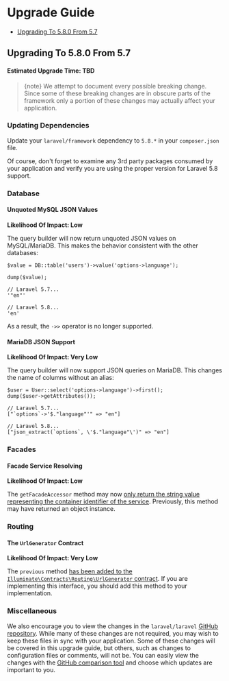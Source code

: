 # Upgrade Guide

- [Upgrading To 5.8.0 From 5.7](#upgrade-5.8.0)

<a name="upgrade-5.8.0"></a>
## Upgrading To 5.8.0 From 5.7

#### Estimated Upgrade Time: TBD

> {note} We attempt to document every possible breaking change. Since some of these breaking changes are in obscure parts of the framework only a portion of these changes may actually affect your application.

### Updating Dependencies

Update your `laravel/framework` dependency to `5.8.*` in your `composer.json` file.

Of course, don't forget to examine any 3rd party packages consumed by your application and verify you are using the proper version for Laravel 5.8 support.

### Database

#### Unquoted MySQL JSON Values

**Likelihood Of Impact: Low**

The query builder will now return unquoted JSON values on MySQL/MariaDB. This makes the behavior consistent with the other databases:

    $value = DB::table('users')->value('options->language');
    
    dump($value);
    
    // Laravel 5.7...
    '"en"'
    
    // Laravel 5.8...
    'en'
    
As a result, the `->>` operator is no longer supported.

#### MariaDB JSON Support 

**Likelihood Of Impact: Very Low**

The query builder will now support JSON queries on MariaDB. This changes the name of columns without an alias:

    $user = User::select('options->language')->first();
    dump($user->getAttributes());
    
    // Laravel 5.7...
    ["`options`->'$."language"'" => "en"]
    
    // Laravel 5.8...
    ["json_extract(`options`, \'$."language"\')" => "en"]

### Facades

#### Facade Service Resolving

**Likelihood Of Impact: Low**

The `getFacadeAccessor` method may now [only return the string value representing the container identifier of the service](https://github.com/laravel/framework/pull/25525). Previously, this method may have returned an object instance.

### Routing

#### The `UrlGenerator` Contract

**Likelihood Of Impact: Very Low**

The `previous` method [has been added to the `Illuminate\Contracts\Routing\UrlGenerator` contract](https://github.com/laravel/framework/pull/25616). If you are implementing this interface, you should add this method to your implementation.

### Miscellaneous

We also encourage you to view the changes in the `laravel/laravel` [GitHub repository](https://github.com/laravel/laravel). While many of these changes are not required, you may wish to keep these files in sync with your application. Some of these changes will be covered in this upgrade guide, but others, such as changes to configuration files or comments, will not be. You can easily view the changes with the [GitHub comparison tool](https://github.com/laravel/laravel/compare/5.7...master) and choose which updates are important to you.
